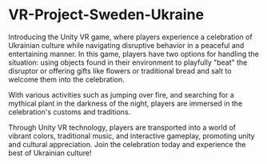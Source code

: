 # VR-Project-Sweden-Ukraine
Introducing the Unity VR game, where players experience a celebration of Ukrainian culture while navigating disruptive behavior in a peaceful and entertaining manner. In this game, players have two options for handling the situation: using objects found in their environment to playfully "beat" the disruptor or offering gifts like flowers or traditional bread and salt to welcome them into the celebration.

With various activities such as jumping over fire, and searching for a mythical plant in the darkness of the night, players are immersed in the celebration's customs and traditions. 

Through Unity VR technology, players are transported into a world of vibrant colors, traditional music, and interactive gameplay, promoting unity and cultural appreciation. Join the celebration today and experience the best of Ukrainian culture!
